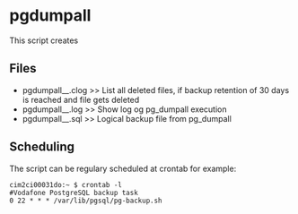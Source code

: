 # pgdumpall
This script creates 

## Files
- pgdumpall_<HOSTNAME>_<DATETIME>.clog  >>  List all deleted files, if backup retention of 30 days is reached and file gets deleted
- pgdumpall_<HOSTNAME>_<DATETIME>.log  >> Show log og pg_dumpall execution
- pgdumpall_<HOSTNAME>_<DATETIME>.sql  >> Logical backup file from pg_dumpall

## Scheduling
The script can be regulary scheduled at crontab for example:
```
cim2ci00031do:~ $ crontab -l
#Vodafone PostgreSQL backup task
0 22 * * * /var/lib/pgsql/pg-backup.sh
```
